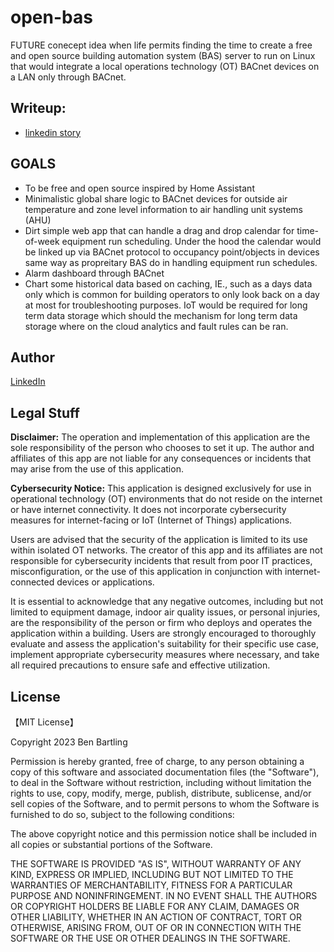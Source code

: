 # open-bas
FUTURE conecept idea when life permits finding the time to create a free and open source building automation system (BAS) server to run on Linux that would integrate a local operations technology (OT) BACnet devices on a LAN only through BACnet.

## Writeup:
* [linkedin story](https://www.linkedin.com/pulse/can-bas-industry-evolve-removing-things-like-value-ben-bartling%3FtrackingId=qsEcSqfdTHaN%252BMtpb%252FMmIg%253D%253D/?trackingId=qsEcSqfdTHaN%2BMtpb%2FMmIg%3D%3D)
  
## GOALS
* To be free and open source inspired by Home Assistant
* Minimalistic global share logic to BACnet devices for outside air temperature and zone level information to air handling unit systems (AHU)
* Dirt simple web app that can handle a drag and drop calendar for time-of-week equipment run scheduling. Under the hood the calendar would be linked up via BACnet protocol to occupancy point/objects in devices same way as propreitary BAS do in handling equipment run schedules.
* Alarm dashboard through BACnet
* Chart some historical data based on caching, IE., such as a days data only which is common for building operators to only look back on a day at most for troubleshooting purposes. IoT would be required for long term data storage which should the mechanism for long term data storage where on the cloud analytics and fault rules can be ran.


## Author

[LinkedIn](https://www.linkedin.com/in/ben-bartling-510a0961/)

## Legal Stuff

**Disclaimer:** The operation and implementation of this application are the sole responsibility of the person who chooses to set it up. The author and affiliates of this app are not liable for any consequences or incidents that may arise from the use of this application.

**Cybersecurity Notice:** This application is designed exclusively for use in operational technology (OT) environments that do not reside on the internet or have internet connectivity. It does not incorporate cybersecurity measures for internet-facing or IoT (Internet of Things) applications. 

Users are advised that the security of the application is limited to its use within isolated OT networks. The creator of this app and its affiliates are not responsible for cybersecurity incidents that result from poor IT practices, misconfiguration, or the use of this application in conjunction with internet-connected devices or applications.

It is essential to acknowledge that any negative outcomes, including but not limited to equipment damage, indoor air quality issues, or personal injuries, are the responsibility of the person or firm who deploys and operates the application within a building. Users are strongly encouraged to thoroughly evaluate and assess the application's suitability for their specific use case, implement appropriate cybersecurity measures where necessary, and take all required precautions to ensure safe and effective utilization.

## License

【MIT License】

Copyright 2023 Ben Bartling

Permission is hereby granted, free of charge, to any person obtaining a copy of this software and associated documentation files (the "Software"), to deal in the Software without restriction, including without limitation the rights to use, copy, modify, merge, publish, distribute, sublicense, and/or sell copies of the Software, and to permit persons to whom the Software is furnished to do so, subject to the following conditions:

The above copyright notice and this permission notice shall be included in all copies or substantial portions of the Software.

THE SOFTWARE IS PROVIDED "AS IS", WITHOUT WARRANTY OF ANY KIND, EXPRESS OR IMPLIED, INCLUDING BUT NOT LIMITED TO THE WARRANTIES OF MERCHANTABILITY, FITNESS FOR A PARTICULAR PURPOSE AND NONINFRINGEMENT. IN NO EVENT SHALL THE AUTHORS OR COPYRIGHT HOLDERS BE LIABLE FOR ANY CLAIM, DAMAGES OR OTHER LIABILITY, WHETHER IN AN ACTION OF CONTRACT, TORT OR OTHERWISE, ARISING FROM, OUT OF OR IN CONNECTION WITH THE SOFTWARE OR THE USE OR OTHER DEALINGS IN THE SOFTWARE.


